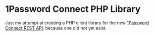 # 1Password Connect PHP Library
Just my attempt at creating a PHP client library for the new [1Password Connect REST API](https://support.1password.com/connect-api-reference/), because one did not yet exist.